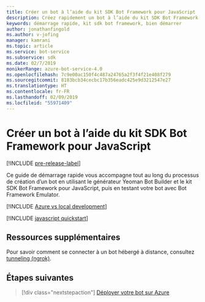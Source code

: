 ```yaml
---
title: Créer un bot à l’aide du kit SDK Bot Framework pour JavaScript | Microsoft Docs
description: Créez rapidement un bot à l’aide du kit SDK Bot Framework pour JavaScript.
keywords: démarrage rapide, kit sdk bot framework, bien démarrer
author: jonathanfingold
ms.author: v-jofing
manager: kamrani
ms.topic: article
ms.service: bot-service
ms.subservice: sdk
ms.date: 02/7/2019
monikerRange: azure-bot-service-4.0
ms.openlocfilehash: 7c9e00ac150f4c487a24765a2f3f4f21e408f279
ms.sourcegitcommit: 8183bcb34cecbc17b356eadc425e9d3212547e27
ms.translationtype: HT
ms.contentlocale: fr-FR
ms.lasthandoff: 02/09/2019
ms.locfileid: "55971409"
---
```

# <a name="create-a-bot-with-the-bot-framework-sdk-for-javascript"></a>Créer un bot à l’aide du kit SDK Bot Framework pour JavaScript

[!INCLUDE [pre-release-label](../includes/pre-release-label.md)]

Ce guide de démarrage rapide vous accompagne tout au long du processus de création d’un bot en utilisant le générateur Yeoman Bot Builder et le kit SDK Bot Framework pour JavaScript, puis en testant votre bot avec Bot Framework Emulator.

[!INCLUDE [Azure vs local development](~/includes/snippet-quickstart-paths.md)]

[!INCLUDE [javascript quickstart](~/includes/quickstart-javascript.md)]

## <a name="additional-resources"></a>Ressources supplémentaires

Pour savoir comment se connecter à un bot hébergé à distance, consultez [tunneling (ngrok)](https://github.com/Microsoft/BotFramework-Emulator/wiki/Tunneling-(ngrok)).

## <a name="next-steps"></a>Étapes suivantes

> [!div class="nextstepaction"]
> [Déployer votre bot sur Azure](../bot-builder-deploy-az-cli.md)
